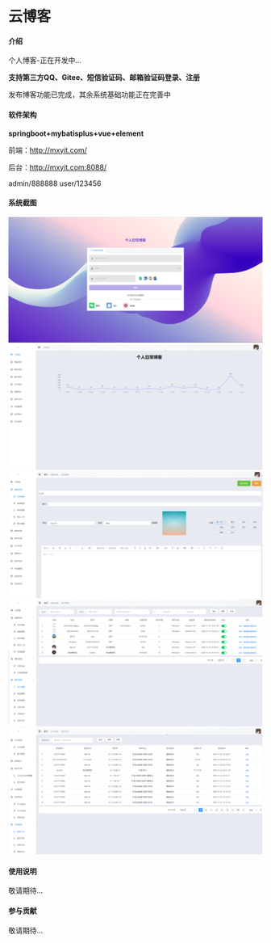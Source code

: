 #  **云博客** 

#### 介绍
个人博客-正在开发中...

 **支持第三方QQ、Gitee、短信验证码、邮箱验证码登录、注册** 

发布博客功能已完成，其余系统基础功能正在完善中

#### 软件架构
 **springboot+mybatisplus+vue+element** 

前端：http://mxyit.com/

后台：http://mxyit.com:8088/

admin/888888
user/123456

#### 系统截图
![输入图片说明](doc/image/02/login-01.png)
![输入图片说明](doc/image/02/02.png)
![输入图片说明](doc/image/02/03.png)
![输入图片说明](doc/image/02/04.png)
![输入图片说明](doc/image/02/05.png)

#### 使用说明

敬请期待...

#### 参与贡献

敬请期待...


